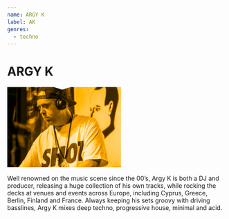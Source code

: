 ```yaml
---
name: ARGY K 
label: AK
genres:
  - techno
---
```


# ARGY K 

![](./assets/images/sample.png)

Well renowned on the music scene since the 00’s, Argy K is both a DJ and producer, releasing a huge collection of his own tracks, while rocking the decks at venues and events across Europe, including Cyprus, Greece, Berlin, Finland and France. Always keeping his sets groovy with driving basslines, Argy K mixes deep techno, progressive house, minimal and acid.
